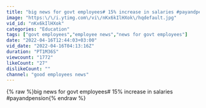 ```yaml
---
title: "big news for govt employees# 15% increase in salaries #payandpension"
image: "https:\/\/i.ytimg.com\/vi\/nKx6kIlHXok\/hqdefault.jpg"
vid_id: "nKx6kIlHXok"
categories: "Education"
tags: ["govt employees","employee news","news for govt employees"]
date: "2022-04-16T12:44:03+03:00"
vid_date: "2022-04-16T04:13:16Z"
duration: "PT1M36S"
viewcount: "1772"
likeCount: "27"
dislikeCount: ""
channel: "good employees news"
---
```

{% raw %}big news for govt employees# 15% increase in salaries #payandpension{% endraw %}
